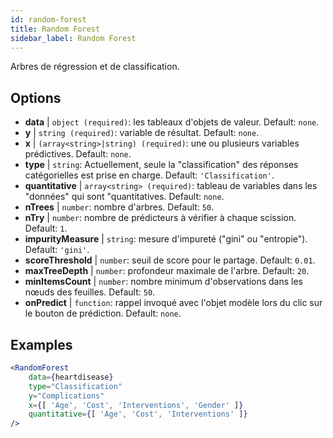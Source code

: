 ```yaml
---
id: random-forest
title: Random Forest
sidebar_label: Random Forest
---
```


Arbres de régression et de classification.

## Options

* __data__ | `object (required)`: les tableaux d'objets de valeur. Default: `none`.
* __y__ | `string (required)`: variable de résultat. Default: `none`.
* __x__ | `(array<string>|string) (required)`: une ou plusieurs variables prédictives. Default: `none`.
* __type__ | `string`: Actuellement, seule la "classification" des réponses catégorielles est prise en charge. Default: `'Classification'`.
* __quantitative__ | `array<string> (required)`: tableau de variables dans les "données" qui sont "quantitatives. Default: `none`.
* __nTrees__ | `number`: nombre d'arbres. Default: `50`.
* __nTry__ | `number`: nombre de prédicteurs à vérifier à chaque scission. Default: `1`.
* __impurityMeasure__ | `string`: mesure d'impureté ("gini" ou "entropie"). Default: `'gini'`.
* __scoreThreshold__ | `number`: seuil de score pour le partage. Default: `0.01`.
* __maxTreeDepth__ | `number`: profondeur maximale de l'arbre. Default: `20`.
* __minItemsCount__ | `number`: nombre minimum d'observations dans les nœuds des feuilles. Default: `50`.
* __onPredict__ | `function`: rappel invoqué avec l'objet modèle lors du clic sur le bouton de prédiction. Default: `none`.


## Examples

```jsx live
<RandomForest 
    data={heartdisease} 
    type="Classification"
    y="Complications"
    x={[ 'Age', 'Cost', 'Interventions', 'Gender' ]}
    quantitative={[ 'Age', 'Cost', 'Interventions' ]}
/>
```

